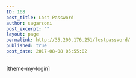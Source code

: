 ```yaml
---
ID: 168
post_title: Lost Password
author: sagarsoni
post_excerpt: ""
layout: page
permalink: http://35.200.176.251/lostpassword/
published: true
post_date: 2017-08-08 05:55:02
---
```

[theme-my-login]